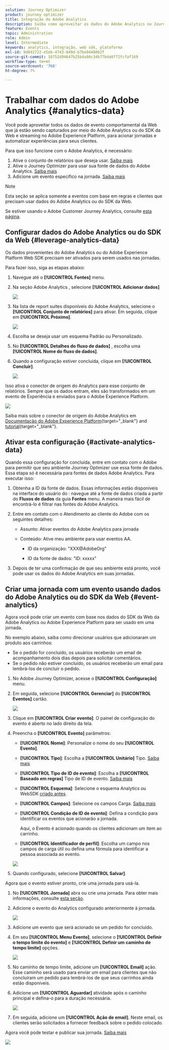 ```yaml
---
solution: Journey Optimizer
product: journey optimizer
title: Integração do Adobe Analytics
description: Saiba como aproveitar os dados do Adobe Analytics no Journey Optimizer
feature: Events
topic: Administration
role: Admin
level: Intermediate
keywords: analytics, integração, web sdk, plataforma
exl-id: 9d842722-e5eb-4743-849d-b7ba9448062f
source-git-commit: 16752d94647b25b4a86c34b77bda0f72fcfaf169
workflow-type: tm+mt
source-wordcount: '768'
ht-degree: 7%

---
```


# Trabalhar com dados do Adobe Analytics {#analytics-data}

Você pode aproveitar todos os dados de evento comportamental da Web que já estão sendo capturados por meio do Adobe Analytics ou do SDK da Web e streaming no Adobe Experience Platform, para acionar jornadas e automatizar experiências para seus clientes.

Para que isso funcione com o Adobe Analytics, é necessário:

1. Ative o conjunto de relatórios que deseja usar. [Saiba mais](#leverage-analytics-data)
1. Ative o Journey Optimizer para usar sua fonte de dados do Adobe Analytics. [Saiba mais](#activate-analytics-data)
1. Adicione um evento específico na jornada. [Saiba mais](#event-analytic)

>[!NOTE]
>
>Esta seção se aplica somente a eventos com base em regras e clientes que precisam usar dados do Adobe Analytics ou do SDK da Web.
> 
>Se estiver usando o Adobe Customer Journey Analytics, consulte [esta página](../reports/cja-ajo.md).

## Configurar dados do Adobe Analytics ou do SDK da Web {#leverage-analytics-data}

Os dados provenientes do Adobe Analytics ou do Adobe Experience Platform Web SDK precisam ser ativados para serem usados nas jornadas.

Para fazer isso, siga as etapas abaixo:

1. Navegue até o **[!UICONTROL Fontes]** menu.

1. Na seção Adobe Analytics , selecione **[!UICONTROL Adicionar dados]**

   ![](assets/ajo-aa_1.png)

1. Na lista de report suites disponíveis do Adobe Analytics, selecione o **[!UICONTROL Conjunto de relatórios]** para ativar. Em seguida, clique em **[!UICONTROL Próximo]**.

   ![](assets/ajo-aa_2.png)

1. Escolha se deseja usar um esquema Padrão ou Personalizado.

1. No **[!UICONTROL Detalhes do fluxo de dados]** , escolha uma **[!UICONTROL Nome do fluxo de dados]**.

1. Quando a configuração estiver concluída, clique em **[!UICONTROL Concluir]**.

   ![](assets/ajo-aa_3.png)

Isso ativa o conector de origem do Analytics para esse conjunto de relatórios. Sempre que os dados entram, eles são transformados em um evento de Experiência e enviados para o Adobe Experience Platform.

![](assets/ajo-aa_4.png)

Saiba mais sobre o conector de origem do Adobe Analytics em  [Documentação do Adobe Experience Platform](https://experienceleague.adobe.com/docs/experience-platform/sources/connectors/adobe-applications/analytics.html?lang=pt-BR){target="_blank"} and [tutorial](https://experienceleague.adobe.com/docs/experience-platform/sources/ui-tutorials/create/adobe-applications/analytics.html?lang=pt-BR){target="_blank"}.

## Ativar esta configuração {#activate-analytics-data}

Quando essa configuração for concluída, entre em contato com o Adobe para permitir que seu ambiente Journey Optimizer use essa fonte de dados. Essa etapa só é necessária para fontes de dados Adobe Analytics. Para executar isso:

1. Obtenha a ID da fonte de dados. Essas informações estão disponíveis na interface do usuário do : navegue até a fonte de dados criada a partir do **Fluxos de dados** da guia **Fontes** menu. A maneira mais fácil de encontrá-lo é filtrar nas fontes do Adobe Analytics.
1. Entre em contato com o Atendimento ao cliente do Adobe com os seguintes detalhes:

   * Assunto: Ativar eventos do Adobe Analytics para jornada

   * Conteúdo: Ative meu ambiente para usar eventos AA.

      * ID da organização: &quot;XXX@AdobeOrg&quot;

      * ID da fonte de dados: &quot;ID: xxxxx&quot;

1. Depois de ter uma confirmação de que seu ambiente está pronto, você pode usar os dados do Adobe Analytics em suas jornadas.

## Criar uma jornada com um evento usando dados do Adobe Analytics ou do SDK da Web {#event-analytics}

Agora você pode criar um evento com base nos dados do SDK da Web da Adobe Analytics ou Adobe Experience Platform para ser usado em uma jornada.

No exemplo abaixo, saiba como direcionar usuários que adicionaram um produto aos carrinhos:

* Se o pedido for concluído, os usuários receberão um email de acompanhamento dois dias depois para solicitar comentários.
* Se o pedido não estiver concluído, os usuários receberão um email para lembrá-los de concluir o pedido.

1. No Adobe Journey Optimizer, acesse o **[!UICONTROL Configuração]** menu.

1. Em seguida, selecione **[!UICONTROL Gerenciar]** do **[!UICONTROL Eventos]** cartão.

   ![](assets/ajo-aa_5.png)

1. Clique em **[!UICONTROL Criar evento]**. O painel de configuração do evento é aberto no lado direito da tela.

1. Preencha o **[!UICONTROL Evento]** parâmetros:

   * **[!UICONTROL Nome]**: Personalize o nome do seu **[!UICONTROL Evento]**.
   * **[!UICONTROL Tipo]**: Escolha a **[!UICONTROL Unitário]** Tipo. [Saiba mais](../event/about-events.md)
   * **[!UICONTROL Tipo de ID de evento]**: Escolha a **[!UICONTROL Baseado em regras]** Tipo de ID de evento. [Saiba mais](../event/about-events.md#event-id-type)
   * **[!UICONTROL Esquema]**: Selecione o esquema Analytics ou WebSDK [criado antes](#leverage-analytics-data).
   * **[!UICONTROL Campos]**: Selecione os campos Carga. [Saiba mais](../event/about-creating.md#define-the-payload-fields)
   * **[!UICONTROL Condição de ID de evento]**: Defina a condição para identificar os eventos que acionarão a jornada.

      Aqui, o Evento é acionado quando os clientes adicionam um item ao carrinho.
   * **[!UICONTROL Identificador de perfil]**: Escolha um campo nos campos de carga útil ou defina uma fórmula para identificar a pessoa associada ao evento.

   ![](assets/ajo-aa_6.png)

1. Quando configurado, selecione **[!UICONTROL Salvar]**.

Agora que o evento estiver pronto, crie uma jornada para usá-la.

1. No **[!UICONTROL Jornada]** abra ou crie uma jornada. Para obter mais informações, consulte [esta seção](../building-journeys/journey-gs.md).

1. Adicione o evento do Analytics configurado anteriormente à jornada.

   ![](assets/ajo-aa_8.png)

1. Adicione um evento que será acionado se um pedido for concluído.

1. Em seu **[!UICONTROL Menu Evento]**, selecione o **[!UICONTROL Definir o tempo limite do evento]** e **[!UICONTROL Definir um caminho de tempo limite]** opções.

   ![](assets/ajo-aa_9.png)

1. No caminho de tempo limite, adicione um **[!UICONTROL Email]** ação. Esse caminho será usado para enviar um email para clientes que não concluíram um pedido para lembrá-los de que seus carrinhos ainda estão disponíveis.

1. Adicione um **[!UICONTROL Aguardar]** atividade após o caminho principal e defina-o para a duração necessária.

   ![](assets/ajo-aa_10.png)

1. Em seguida, adicione um **[!UICONTROL Ação de email]**. Neste email, os clientes serão solicitados a fornecer feedback sobre o pedido colocado.

Agora você pode testar e publicar sua jornada. [Saiba mais](../building-journeys/publishing-the-journey.md)

![](assets/ajo-aa_7.png)
